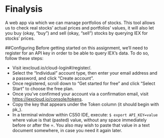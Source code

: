 # Finalysis
A web app via which we can manage portfolios of stocks. This tool allows us to check real stocks’ actual prices and portfolios’ values, it will also let you buy (okay, “buy”) and sell (okay, “sell”) stocks by querying IEX for stocks’ prices.

##Configuring
Before getting started on this assignment, we’ll need to register for an API key in order to be able to query IEX’s data. To do so, follow these steps:

- Visit iexcloud.io/cloud-login#/register/.
- Select the “Individual” account type, then enter your email address and a password, and click “Create account”.
- Once registered, scroll down to “Get started for free” and click “Select Start” to choose the free plan.
- Once you’ve confirmed your account via a confirmation email, visit https://iexcloud.io/console/tokens.
- Copy the key that appears under the Token column (it should begin with pk_).
- In a terminal window within CS50 IDE, execute:
`$ export API_KEY=value`
where value is that (pasted) value, without any space immediately before or after the =. You also may wish to paste that value in a text document somewhere, in case you need it again later.
